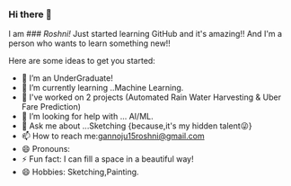 ### Hi there 👋

I am  ### *Roshni!*
Just started learning GitHub and it's amazing!!
And I'm a person who wants to learn something new!!

Here are some ideas to get you started:

- 🔭 I’m an UnderGraduate!
- 🌱 I’m currently learning ..Machine Learning.
- 👯 I've worked on 2 projects (Automated Rain Water Harvesting & Uber Fare Prediction)
- 🤔 I’m looking for help with ... AI/ML.
- 💬 Ask me about ...Sketching {because,it's my hidden talent:stuck_out_tongue_winking_eye:}
- 📫 How to reach me:gannoju15roshni@gmail.com
- 😄 Pronouns: 
- ⚡ Fun fact: I can fill a space in a beautiful way!
- :smile: Hobbies: Sketching,Painting.

